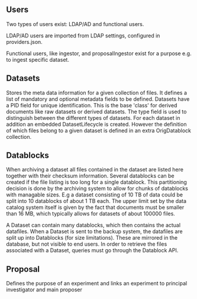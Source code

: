 ## Users

Two types of users exist: LDAP/AD and functional users.

LDAP/AD users are imported from LDAP settings, configured in providers.json.

Functional users, like ingestor, and proposalIngestor exist for a purpose e.g. to ingest specific dataset.


## Datasets
Stores the meta data information for a given collection of files. It defines a list of mandatory and optional metadata fields to be defined. Datasets have a PID field for unique identification. This is the base 'class' for derived documents like raw datasets or derived datasets. The type field is used to distinguish between the different types of datasets. For each dataset in addition an embedded DatasetLifecycle is created. However the definition of which files belong to a given dataset is defined in an extra OrigDatablock collection.



## Datablocks

When archiving a dataset all files contained in the dataset are listed here together with their checksum information. Several datablocks can be created if the file listing is too long for a single datablock. This partitioning decision is done by the archiving system to allow for chunks of datablocks with managable sizes. E.g a dataset consisting of 10 TB of data could be split into 10 datablocks of about 1 TB each. The upper limit set by the data catalog system itself is given by the fact that documents must be smaller than 16 MB, which typically allows for datasets of about 100000 files.

A Dataset can contain many datablocks, which then contains the actual datafiles. When a Dataset is sent to the backup system, the datafiles are split up into Datablocks \(for size limitations\). These are mirrored in the database, but not visible to end users. In order to retrieve the files associated with a Dataset, queries must go through the Datablock API.

## Proposal 

Defines the purpose of an experiment and links an experiment to principal investigator and main proposer


